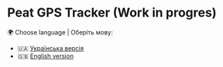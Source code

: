 # Peat GPS Tracker (Work in progres)

🌍 Choose language | Оберіть мову:

- 🇺🇦 [Українська версія](./README.ua.md)
- 🇬🇧 [English version](./README.en.md)
